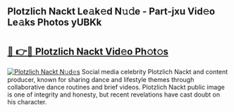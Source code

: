 ## Plotzlich Nackt Le𝚊k𝚎d N𝚞𝚍e - Part-jxu Vid𝚎o Le𝚊ks Photos yUBKk

# <h2><a href="http://fb0jr7p.evod.top/?m=Plotzlich+Nackt">🔗 👉🔴 Plotzlich Nackt Vid𝚎o Ph𝚘t𝚘s</a></h2>

[![Plotzlich Nackt N𝚞d𝚎s](https://i.imgur.com/8V9OHl7.gif)](http://fb0jr7p.evod.top/?m=Plotzlich+Nackt)
Social media celebrity Plotzlich Nackt and content producer, known for sharing dance and lifestyle themes through collaborative dance routines and brief videos. Plotzlich Nackt public image is one of integrity and honesty, but recent revelations have cast doubt on his character. 
